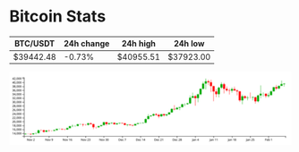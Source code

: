 # Bitcoin Stats

BTC/USDT|24h change|24h high|24h low|
|---|---|---|---|
|$39442.48|-0.73%|$40955.51|$37923.00|

<img src="./chart.svg">
